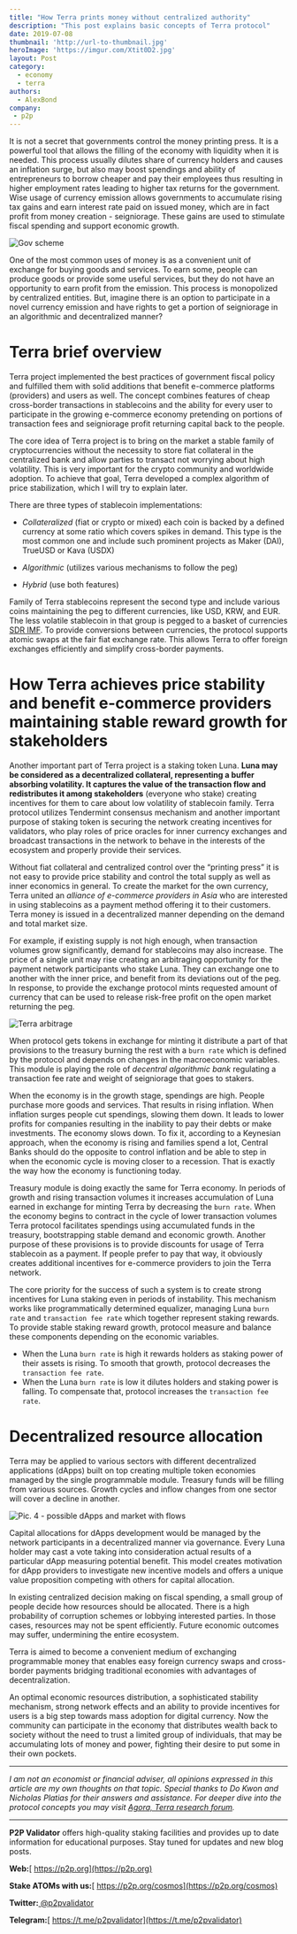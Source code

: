 ```yaml
---
title: "How Terra prints money without centralized authority"
description: "This post explains basic concepts of Terra protocol"
date: 2019-07-08
thumbnail: 'http://url-to-thumbnail.jpg'
heroImage: 'https://imgur.com/Xtit0D2.jpg'
layout: Post
category:
  - economy
  - terra
authors:
  - AlexBond
company:
 - p2p
---
```


It is not a secret that governments control the money printing press. It is a powerful tool that allows the filling of the economy with liquidity when it is needed. This process usually dilutes share of currency holders and causes an inflation surge, but also may boost spendings and ability of entrepreneurs to borrow cheaper and pay their employees thus resulting in higher employment rates leading to higher tax returns for the government. Wise usage of currency emission allows governments to accumulate rising tax gains and earn interest rate paid on issued money, which are in fact profit from money creation - seigniorage. These gains are used to stimulate fiscal spending and support economic growth.

![Gov scheme](https://imgur.com/jOMAa3b.jpg)

One of the most common uses of money is as a convenient unit of exchange for buying goods and services. To earn some, people can produce goods or provide some useful services, but they do not have an opportunity to earn profit from the emission. This process is monopolized by centralized entities. But, imagine there is an option to participate in a novel currency emission and have rights to get a portion of seigniorage in an algorithmic and decentralized manner?

# Terra brief overview

Terra project implemented the best practices of government fiscal policy and fulfilled them with solid additions that benefit e-commerce platforms (providers) and users as well. The concept combines features of cheap cross-border transactions in stablecoins and the ability for every user to participate in the growing e-commerce economy pretending on portions of transaction fees and seigniorage profit returning capital back to the people.

The core idea of Terra project is to bring on the market a stable family of cryptocurrencies without the necessity to store fiat collateral in the centralized bank and allow parties to transact not worrying about high volatility. This is very important for the crypto community and worldwide adoption. To achieve that goal, Terra developed a complex algorithm of price stabilization, which I will try to explain later.

There are three types of stablecoin implementations:

- *Collateralized* (fiat or crypto or mixed) each coin is backed by a defined currency at some ratio which covers spikes in demand. This type is the most common one and include such prominent projects as Maker (DAI), TrueUSD or Kava (USDX)

- *Algorithmic* (utilizes various mechanisms to follow the peg)

- *Hybrid* (use both features)

Family of Terra stablecoins represent the second type and include various coins maintaining the peg to different currencies, like USD, KRW, and EUR. The less volatile stablecoin in that group is pegged to a basket of currencies [SDR IMF](https://www.imf.org/external/np/fin/data/rms_sdrv.aspx). To provide conversions between currencies, the protocol supports atomic swaps at the fair fiat exchange rate. This allows Terra to offer foreign exchanges efficiently and simplify cross-border payments.

# How Terra achieves price stability and benefit e-commerce providers maintaining stable reward growth for stakeholders

Another important part of Terra project is a staking token Luna. **Luna may be considered as a decentralized collateral, representing a buffer absorbing volatility. It captures the value of the transaction flow and redistributes it among stakeholders** (everyone who stake) creating incentives for them to care about low volatility of stablecoin family. Terra protocol utilizes Tendermint consensus mechanism and another important purpose of staking token is securing the network creating incentives for validators, who play roles of price oracles for inner currency exchanges and broadcast transactions in the network to behave in the interests of the ecosystem and properly provide their services. 

Without fiat collateral and centralized control over the “printing press” it is not easy to provide price stability and control the total supply as well as inner economics in general. To create the market for the own currency, Terra united an *alliance of e-commerce providers in Asia* who are interested in using stablecoins as a payment method offering it to their customers. Terra money is issued in a decentralized manner depending on the demand and total market size. 

For example, if existing supply is not high enough, when transaction volumes grow significantly, demand for stablecoins may also increase. The price of a single unit may rise creating an arbitraging opportunity for the payment network participants who stake Luna. They can exchange one to another with the inner price, and benefit from its deviations out of the peg. In response, to provide the exchange protocol mints requested amount of currency that can be used to release risk-free profit on the open market returning the peg.

![Terra arbitrage](https://imgur.com/kATBcxz.jpg)

When protocol gets tokens in exchange for minting it distribute a part of that provisions to the treasury burning the rest with a `burn rate` which is defined by the protocol and depends on changes in the macroeconomic variables. This module is playing the role of *decentral algorithmic bank* regulating a transaction fee rate and weight of seigniorage that goes to stakers. 

When the economy is in the growth stage, spendings are high. People purchase more goods and services. That results in rising inflation. When inflation surges people cut spendings, slowing them down. It leads to lower profits for companies resulting in the inability to pay their debts or make investments. The economy slows down. To fix it, according to a Keynesian approach, when the economy is rising and families spend a lot, Central Banks should do the opposite to control inflation and be able to step in when the economic cycle is moving closer to a recession. That is exactly the way how the economy is functioning today.

Treasury module is doing exactly the same for Terra economy. In periods of growth and rising transaction volumes it increases accumulation of Luna earned in exchange for minting Terra by decreasing the `burn rate`. When the economy begins to contract in the cycle of lower transaction volumes Terra protocol facilitates spendings using accumulated funds in the treasury, bootstrapping stable demand and economic growth. Another purpose of these provisions is to provide discounts for usage of Terra stablecoin as a payment. If people prefer to pay that way, it obviously creates additional incentives for e-commerce providers to join the Terra network.

The core priority for the success of such a system is to create strong incentives for Luna staking even in periods of instability. This mechanism works like programmatically determined equalizer, managing Luna `burn rate` and `transaction fee rate` which together represent staking rewards. To provide stable staking reward growth, protocol measure and balance these components depending on the economic variables. 

- When the Luna `burn rate` is high it rewards holders as staking power of their assets is rising. To smooth that growth, protocol decreases the `transaction fee rate`.
- When the Luna `burn rate` is low it dilutes holders and staking power is falling. To compensate that, protocol increases the `transaction fee rate`.

# Decentralized resource allocation

Terra may be applied to various sectors with different decentralized applications (dApps) built on top creating multiple token economies managed by the single programmable module. Treasury funds will be filling from various sources. Growth cycles and inflow changes from one sector will cover a decline in another. 

![Pic. 4 - possible dApps and market with flows](https://imgur.com/hPiZFYx.jpg)

Capital allocations for dApps development would be managed by the network participants in a decentralized manner via governance. Every Luna holder may cast a vote taking into consideration actual results of a particular dApp measuring potential benefit. This model creates motivation for dApp providers to investigate new incentive models and offers a unique value proposition competing with others for capital allocation. 

In existing centralized decision making on fiscal spending, a small group of people decide how resources should be allocated. There is a high probability of corruption schemes or lobbying interested parties. In those cases, resources may not be spent efficiently. Future economic outcomes may suffer, undermining the entire ecosystem. 

Terra is aimed to become a convenient medium of exchanging programmable money that enables easy foreign currency swaps and cross-border payments bridging traditional economies with advantages of decentralization. 

An optimal economic resources distribution, a sophisticated stability mechanism, strong network effects and an ability to provide incentives for users is a big step towards mass adoption for digital currency. Now the community can participate in the economy that distributes wealth back to society without the need to trust a limited group of individuals, that may be accumulating lots of money and power, fighting their desire to put some in their own pockets.

------

*I am not an economist or financial adviser, all opinions expressed in this article are my own thoughts on that topic. Special thanks to Do Kwon and Nicholas Platias for their answers and assistance. For deeper dive into the protocol concepts you may visit [Agora, Terra research forum](https://agora.terra.money/).*

------

**P2P Validator** offers high-quality staking facilities and provides up to date information for educational purposes. Stay tuned for updates and new blog posts.

**Web:**[ https://p2p.org](https://p2p.org)

**Stake ATOMs with us:**[ https://p2p.org/cosmos](https://p2p.org/cosmos)

**Twitter:**[ @p2pvalidator](https://twitter.com/p2pvalidator)

**Telegram:**[ https://t.me/p2pvalidator](https://t.me/p2pvalidator)


